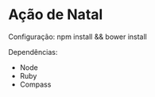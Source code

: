 Ação de Natal
=============

Configuração:
    npm install && bower install


Dependências:
  - Node
  - Ruby
  - Compass
